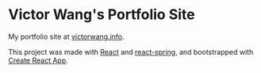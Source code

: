 # Victor Wang's Portfolio Site

My portfolio site at [victorwang.info](https://victorwang.info).

This project was made with [React](https://reactjs.org/) and [react-spring](https://www.react-spring.io/docs/hooks/basics), and bootstrapped with [Create React App](https://github.com/facebook/create-react-app).